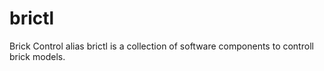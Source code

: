 # brictl

Brick Control alias brictl is a collection of software components to controll brick models.
